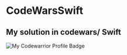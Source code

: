 # CodeWarsSwift
## My solution in codewars/ Swift


![My Codewarrior Profile Badge](https://www.codewars.com/users/megatr9n/badges/large)
